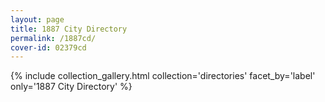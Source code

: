 ```yaml
---
layout: page
title: 1887 City Directory
permalink: /1887cd/
cover-id: 02379cd
---
```


{% include collection_gallery.html collection='directories' facet_by='label' only='1887 City Directory' %}
